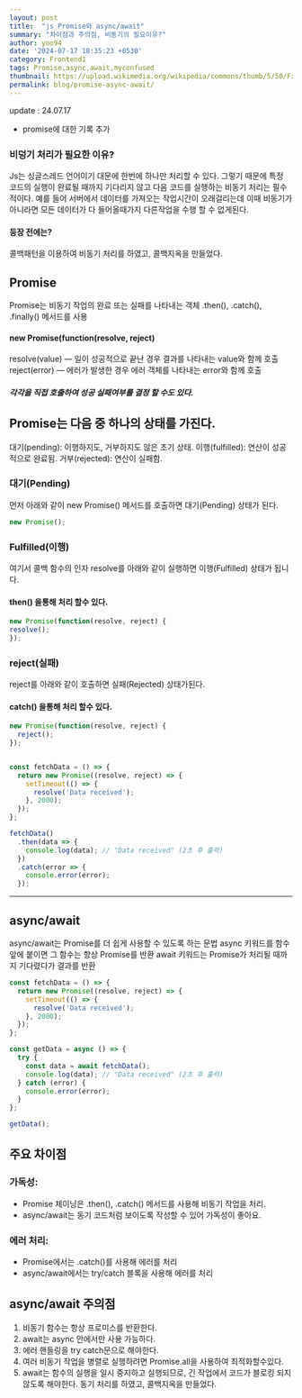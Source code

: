 ```yaml
---
layout: post
title:  "js Promise와 async/await"
summary: "차이점과 주의점, 비동기의 필요이유?"
author: yoo94
date: '2024-07-17 18:35:23 +0530'
category: Frontend1
tags: Promise,async,await,myconfused
thumbnail: https://upload.wikimedia.org/wikipedia/commons/thumb/5/50/Fxemoji_u2049.svg/255px-Fxemoji_u2049.svg.png
permalink: blog/promise-async-await/
---
```

update : 24.07.17
- promise에 대한 기록 추가

### 비덩기 처리가 필요한 이유?

Js는 싱글스레드 언어이기 대문에 한번에 하나만 처리할 수 있다.
그렇기 때문에 특정 코드의 실행이 완료될 때까지 기다리지 않고 다음 코드를 실행하는 비동기 처리는 필수적이다.
예를 들어 서버에서 데이터를 가져오는 작업시간이 오래걸리는데 이때 비동기가 아니라면 모든 데이터가 다 들어올때가지 다른작업을 수행 할 수 없게된다.

#### 등장 전에는?
콜백패턴을 이용하여 비동기 처리를 하였고, 콜백지옥을 만들었다.

## Promise
Promise는 비동기 작업의 완료 또는 실패를 나타내는 객체
.then(), .catch(), .finally() 메서드를 사용

#### new Promise(function(resolve, reject)
resolve(value) — 일이 성공적으로 끝난 경우 결과를 나타내는 value와 함께 호출
reject(error) — 에러가 발생한 경우 에러 객체를 나타내는 error와 함께 호출
##### 각각을 직접 호출하여 성공 실패여부를 결정 할 수도 있다.

## Promise는 다음 중 하나의 상태를 가진다.

대기(pending): 이행하지도, 거부하지도 않은 초기 상태.
이행(fulfilled): 연산이 성공적으로 완료됨.
거부(rejected): 연산이 실패함.

### 대기(Pending)
먼저 아래와 같이 new Promise() 메서드를 호출하면 대기(Pending) 상태가 된다.

```js
new Promise();
```
### Fulfilled(이행)
여기서 콜백 함수의 인자 resolve를 아래와 같이 실행하면 이행(Fulfilled) 상태가 됩니다.
#### then() 을통해 처리 할수 있다.
```js
new Promise(function(resolve, reject) {
resolve();
});
```
### reject(실패)
reject를 아래와 같이 호출하면 실패(Rejected) 상태가된다.
#### catch() 을통해 처리 할수 있다.
```js
new Promise(function(resolve, reject) {
  reject();
});
```


```js

const fetchData = () => {
  return new Promise((resolve, reject) => {
    setTimeout(() => {
      resolve('Data received');
    }, 2000);
  });
};

fetchData()
  .then(data => {
    console.log(data); // "Data received" (2초 후 출력)
  })
  .catch(error => {
    console.error(error);
  });
```

---

## async/await
async/await는 Promise를 더 쉽게 사용할 수 있도록 하는 문법
async 키워드를 함수 앞에 붙이면 그 함수는 항상 Promise를 반환
await 키워드는 Promise가 처리될 때까지 기다렸다가 결과를 반환

```js
const fetchData = () => {
  return new Promise((resolve, reject) => {
    setTimeout(() => {
      resolve('Data received');
    }, 2000);
  });
};

const getData = async () => {
  try {
    const data = await fetchData();
    console.log(data); // "Data received" (2초 후 출력)
  } catch (error) {
    console.error(error);
  }
};

getData();
```

## 주요 차이점

### 가독성:
- Promise 체이닝은 .then(), .catch() 메서드를 사용해 비동기 작업을 처리.
- async/await는 동기 코드처럼 보이도록 작성할 수 있어 가독성이 좋아요.

### 에러 처리:
- Promise에서는 .catch()를 사용해 에러를 처리
- async/await에서는 try/catch 블록을 사용해 에러를 처리

## async/await 주의점
1. 비동기 함수는 항상 프로미스를 반환한다.
2. await는 async 안에서만 사용 가능하다.
3. 에러 핸들링을 try catch문으로 해야한다.
4. 여러 비동기 작업을 병렬로 실행하려면 Promise.all을 사용하여 최적화할수있다.
5. await는 함수의 실행을 일시 중지하고 실행되므로, 긴 작업에서 코드가 블로킹 되지않도록 해야한다.
   동기 처리를 하였고, 콜백지옥을 만들었다.

###
